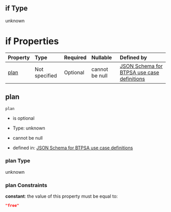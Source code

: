 ## if Type

unknown

# if Properties

| Property      | Type          | Required | Nullable       | Defined by                                                                                                                                                                                                                                    |
| :------------ | :------------ | :------- | :------------- | :-------------------------------------------------------------------------------------------------------------------------------------------------------------------------------------------------------------------------------------------- |
| [plan](#plan) | Not specified | Optional | cannot be null | [JSON Schema for BTPSA use case definitions](btpsa-usecase-properties-services-items-allof-1-then-allof-116-then-allof-0-if-properties-plan.md "undefined#/properties/services/items/allOf/1/then/allOf/116/then/allOf/0/if/properties/plan") |

## plan



`plan`

*   is optional

*   Type: unknown

*   cannot be null

*   defined in: [JSON Schema for BTPSA use case definitions](btpsa-usecase-properties-services-items-allof-1-then-allof-116-then-allof-0-if-properties-plan.md "undefined#/properties/services/items/allOf/1/then/allOf/116/then/allOf/0/if/properties/plan")

### plan Type

unknown

### plan Constraints

**constant**: the value of this property must be equal to:

```json
"free"
```
